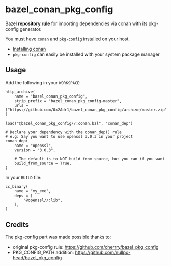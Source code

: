 # bazel_conan_pkg_config

Bazel [**repository rule**](https://bazel.build/rules/repository_rules) for importing dependencies via conan with its pkg-config generator.

You must have [`conan`](https://conan.io) and [`pkg-config`](https://en.wikipedia.org/wiki/Pkg-config) installed on your host.

- [Installing conan](https://docs.conan.io/en/latest/installation.html)
- `pkg-config` can easily be installed with your system package manager

## Usage

Add the following in your `WORKSPACE`:

```bzl
http_archive(
    name = "bazel_conan_pkg_config",
    strip_prefix = "bazel_conan_pkg_config-master",
    urls = ["https://github.com/0x2Adr1/bazel_conan_pkg_config/archive/master.zip"],
)

load("@bazel_conan_pkg_config//:conan.bzl", "conan_dep")

# Declare your dependency with the conan_dep() rule
# e.g: Say you want to use openssl 3.0.3 in your project
conan_dep(
    name = "openssl",
    version = "3.0.3",

    # The default is to NOT build from source, but you can if you want
    build_from_source = True,
)
```

In your `BUILD` file:

```bzl
cc_binary(
    name = "my_exe",
    deps = [
        "@openssl//:lib",
    ],
)
```

## Credits

The pkg-config part was made possible thanks to:

- original pkg-config rule: https://github.com/cherrry/bazel_pkg_config
- PKG_CONFIG_PATH addition: https://github.com/nullpo-head/bazel_pkg_config
